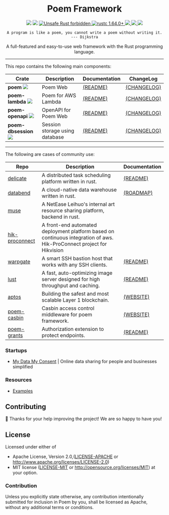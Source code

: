 <h1 align="center">Poem Framework</h1>

<div align="center">
  <!-- CI -->
  <img src="https://github.com/poem-web/poem/workflows/CI/badge.svg" />
  <!-- codecov -->
  <img src="https://codecov.io/gh/poem-web/poem/branch/master/graph/badge.svg" />
  <a href="https://github.com/rust-secure-code/safety-dance/">
    <img src="https://img.shields.io/badge/unsafe-forbidden-success.svg?style=flat-square"
      alt="Unsafe Rust forbidden" />
  </a>
  <a href="https://blog.rust-lang.org/2022/09/22/Rust-1.64.0.html">
    <img src="https://img.shields.io/badge/rustc-1.64.0+-ab6000.svg"
      alt="rustc 1.64.0+" />
  </a>
  <a href="https://discord.gg/qWWNxwasb7">
    <img src="https://img.shields.io/discord/932986985604333638.svg?label=&logo=discord&logoColor=ffffff&color=7389D8&labelColor=6A7EC2" />
  </a>
  <a href="https://deps.rs/repo/github/poem-web/poem">
    <img src="https://deps.rs/repo/github/poem-web/poem/status.svg" />
  </a>
  <a href="https://crates.io/crates/poem">
    <img src="https://img.shields.io/crates/d/poem.svg" />
  </a>
</div>
<p align="center"><code>A program is like a poem, you cannot write a poem without writing it. --- Dijkstra</code></p>
<p align="center"> A full-featured and easy-to-use web framework with the Rust programming language.</p>

***

This repo contains the following main components:

| Crate                                                                                                             | Description                    | Documentation                        | ChangeLog                                  |
|-------------------------------------------------------------------------------------------------------------------|--------------------------------|--------------------------------------|--------------------------------------------|
| **poem** [![](https://img.shields.io/crates/v/poem)](https://crates.io/crates/poem)                               | Poem Web                       | [(README)](poem/README.md)           | [(CHANGELOG)](poem/CHANGELOG.md)           |
| **poem-lambda** [![](https://img.shields.io/crates/v/poem-lambda)](https://crates.io/crates/poem-lambda)          | Poem for AWS Lambda            | [(README)](poem-lambda/README.md)    | [(CHANGELOG)](poem-lambda/CHANGELOG.md)    |
| **poem-openapi** [![](https://img.shields.io/crates/v/poem-openapi)](https://crates.io/crates/poem-openapi)       | OpenAPI for Poem Web           | [(README)](poem-openapi/README.md)   | [(CHANGELOG)](poem-openapi/CHANGELOG.md)   |
| **poem-dbsession** [![](https://img.shields.io/crates/v/poem-dbsession)](https://crates.io/crates/poem-dbsession) | Session storage using database | [(README)](poem-dbsession/README.md) | [(CHANGELOG)](poem-dbsession/CHANGELOG.md) |

***

The following are cases of community use:

| Repo                                                                             | Description                                                                                                            | Documentation                                                                           |
|----------------------------------------------------------------------------------|------------------------------------------------------------------------------------------------------------------------|-----------------------------------------------------------------------------------------|
| [delicate](https://github.com/BinChengZhao/delicate)                             | A distributed task scheduling platform written in rust.                                                                | [(README)](https://delicate-rs.github.io/Roadmap.html)                                  |
| [databend](https://github.com/datafuselabs/databend)                             | A cloud-native data warehouse written in rust.                                                                         | [(ROADMAP)](https://github.com/datafuselabs/databend/issues/746)                        |
| [muse](https://leihuo.163.com/)                                                  | A NetEase Leihuo's internal art resource sharing platform, backend in rust.                                            |                                                                                         |
| [hik-proconnect](https://www.hikvision.com/en/products/software/hik-proconnect/) | A front-end automated deployment platform based on continuous integration of aws. Hik-ProConnect project for Hikvision |                                                                                         |
| [warpgate](https://github.com/eugeny/warpgate)                                   | A smart SSH bastion host that works with any SSH clients.                                                              | [(README)](https://github.com/warp-tech/warpgate/blob/main/README.md)                   |
| [lust](https://github.com/ChillFish8/lust)                                       | A fast, auto-optimizing image server designed for high throughput and caching.                                         | [(README)](https://github.com/ChillFish8/lust/blob/master/README.md)                    |
| [aptos](https://github.com/aptos-labs/aptos-core)                                | Building the safest and most scalable Layer 1 blockchain.                                                              | [(WEBSITE)](https://aptoslabs.com/)                                                     |
| [poem-casbin](https://github.com/casbin-rs/poem-casbin)                          | Casbin access control middleware for poem framework.                                                                   | [(WEBSITE)](https://casbin.org/)                                                        |
| [poem-grants](https://github.com/DDtKey/protect-endpoints/tree/main/poem-grants) | Authorization extension to protect endpoints.                                                                          | [(README)](https://github.com/DDtKey/protect-endpoints/blob/main/poem-grants/README.md) |


### Startups

- [My Data My Consent](https://mydatamyconsent.com/) | Online data sharing for people and businesses simplified


### Resources

- [Examples](https://github.com/poem-web/poem/tree/master/examples)


## Contributing

:balloon: Thanks for your help improving the project! We are so happy to have you!


## License

Licensed under either of

* Apache License, Version 2.0,([LICENSE-APACHE](./LICENSE-APACHE) or http://www.apache.org/licenses/LICENSE-2.0)
* MIT license ([LICENSE-MIT](./LICENSE-MIT) or http://opensource.org/licenses/MIT)
  at your option.

### Contribution

Unless you explicitly state otherwise, any contribution intentionally submitted for inclusion in Poem by you, shall be licensed as Apache, without any additional terms or conditions.
